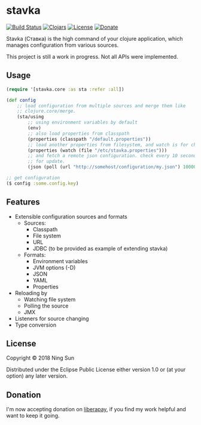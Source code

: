 # stavka

[![Build Status](https://travis-ci.org/sunng87/stavka.png?branch=master)](https://travis-ci.org/sunng87/stavka)
[![Clojars](https://img.shields.io/clojars/v/stavka.svg)](https://clojars.org/stavka)
[![License](https://img.shields.io/badge/license-eclipse-blue.svg)](https://github.com/sunng87/stavka/blob/master/LICENSE)
[![Donate](https://img.shields.io/badge/donate-liberapay-yellow.svg)](https://liberapay.com/Sunng/donate)

Stavka (Ставка) is the high command of your clojure application,
which manages configuration from various sources.

This project is still a work in progress. Not all APIs were implemented.

## Usage

```clj
(require '[stavka.core :as sta :refer :all])

(def config
    ;; load configuration from multiple sources and merge them like
    ;; clojure.core/merge.
    (sta/using
        ;; using environment variables by default
        (env)
        ;; also load properties from classpath
        (properties (classpath "/default.properties"))
        ;; load another properties from filesystem, and watch is for change
        (properties (watch (file "/etc/stavka.properties")))
        ;; and fetch a remote json configuration. check every 10 seconds
        ;; for update.
        (json (poll (url "http://somehost/configuration/my.json") 10000))))

;; get configuration
($ config :some.config.key)
```

## Features

* Extensible configuration sources and formats
  * Sources:
    * Classpath
    * File system
    * URL
    * JDBC (to be provided as example of extending stavka)
  * Formats:
    * Environment variables
    * JVM options (-D)
    * JSON
    * YAML
    * Properties
* Reloading by
  * Watching file system
  * Polling the source
  * JMX
* Listeners for source changing
* Type conversion

## License

Copyright © 2018 Ning Sun

Distributed under the Eclipse Public License either version 1.0 or (at
your option) any later version.

## Donation

I'm now accepting donation on [liberapay](https://liberapay.com/Sunng/donate),
if you find my work helpful and want to keep it going.
